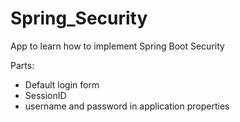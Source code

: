 # Spring_Security

App to learn how to implement Spring Boot Security

Parts:
- Default login form
- SessionID
- username and password in application properties